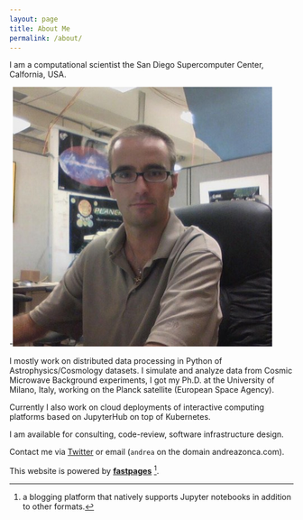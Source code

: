 ```yaml
---
layout: page
title: About Me
permalink: /about/
---
```


I am a computational scientist the San Diego Supercomputer Center, Calfornia, USA.

-![](/images/andreazonca.png)

I mostly work on distributed data processing in Python of Astrophysics/Cosmology datasets.
I simulate and analyze data from Cosmic Microwave Background experiments, I got my Ph.D. at
the University of Milano, Italy, working on the Planck satellite (European Space Agency).

Currently I also work on cloud deployments of interactive computing platforms based on
JupyterHub on top of Kubernetes.

I am available for consulting, code-review, software infrastructure design.

Contact me via [Twitter](https://twitter.com/andreazonca) or email (`andrea` on the domain
andreazonca.com).

This website is powered by **[fastpages](https://github.com/fastai/fastpages)** [^1].

[^1]:a blogging platform that natively supports Jupyter notebooks in addition to other formats.

